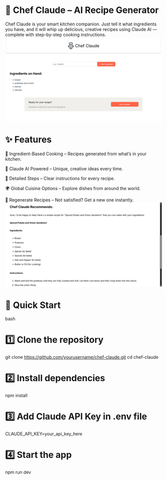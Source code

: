 # 🍳 Chef Claude – AI Recipe Generator
Chef Claude is your smart kitchen companion.
Just tell it what ingredients you have, and it will whip up delicious, creative recipes using Claude AI — complete with step-by-step cooking instructions.
![alt text](image.png)
# ✨ Features
🥗 Ingredient-Based Cooking – Recipes generated from what’s in your kitchen.

🤖 Claude AI Powered – Unique, creative ideas every time.

🍝 Detailed Steps – Clear instructions for every recipe.

🌍 Global Cuisine Options – Explore dishes from around the world.

🔄 Regenerate Recipes – Not satisfied? Get a new one instantly.
![alt text](image-1.png)
# 🚀 Quick Start
bash
# 1️⃣ Clone the repository
git clone https://github.com/yourusername/chef-claude.git
cd chef-claude

# 2️⃣ Install dependencies
npm install

# 3️⃣ Add Claude API Key in .env file
CLAUDE_API_KEY=your_api_key_here

# 4️⃣ Start the app
npm run dev
